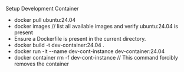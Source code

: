 Setup Development Container
* docker pull ubuntu:24.04
* docker images // list all available images and verify ubuntu:24.04 is present
* Ensure a Dockerfile is present in the current directory.
* docker build -t dev-container:24.04 .
* docker run -it --name dev-cont-instance dev-container:24.04
* docker container rm -f dev-cont-instance // This command forcibly removes the container
